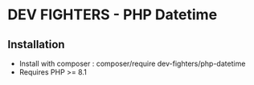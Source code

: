 # DEV FIGHTERS - PHP Datetime

Installation
------------
* Install with composer : composer/require dev-fighters/php-datetime
* Requires PHP >= 8.1
